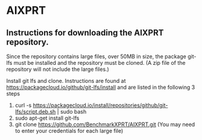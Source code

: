 # AIXPRT

## Instructions for downloading the AIXPRT repository. 

Since the repository contains large files, over 50MB in size, the package git-lfs must be installed and the repository must be cloned. (A zip file of the repository will not include the large files.)  

Install git lfs and clone.
Instructions are found at https://packagecloud.io/github/git-lfs/install and are listed in the following 3 steps

1.	curl -s https://packagecloud.io/install/repositories/github/git-lfs/script.deb.sh | sudo bash
2.	sudo apt-get install git-lfs
3. git clone https://github.com/BenchmarkXPRT/AIXPRT.git (You may need to enter your credentials for each large file)

